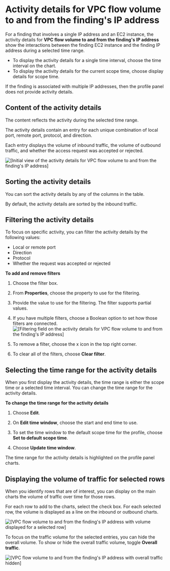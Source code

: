 # Activity details for VPC flow volume to and from the finding's IP address<a name="profile-panel-drilldown-vpc-to-from-finding-ip"></a>

For a finding that involves a single IP address and an EC2 instance, the activity details for **VPC flow volume to and from the finding's IP address** show the interactions between the finding EC2 instance and the finding IP address during a selected time range\.
+ To display the activity details for a single time interval, choose the time interval on the chart\.
+ To display the activity details for the current scope time, choose display details for scope time\.

If the finding is associated with multiple IP addresses, then the profile panel does not provide activity details\.

## Content of the activity details<a name="drilldown-vpc-to-from-ip-content"></a>

The content reflects the activity during the selected time range\.

The activity details contain an entry for each unique combination of local port, remote port, protocol, and direction\.

Each entry displays the volume of inbound traffic, the volume of outbound traffic, and whether the access request was accepted or rejected\.

![\[Initial view of the activity details for VPC flow volume to and from the finding's IP address\]](http://docs.aws.amazon.com/detective/latest/userguide/images/screen_profile_panel_drilldown_vpc_flow_to_from_ip_initial.png)

## Sorting the activity details<a name="drilldown-vpc-to-from-ip-sort"></a>

You can sort the activity details by any of the columns in the table\.

By default, the activity details are sorted by the inbound traffic\.

## Filtering the activity details<a name="drilldown-vpc-to-from-ip-filter"></a>

To focus on specific activity, you can filter the activity details by the following values:
+ Local or remote port
+ Direction
+ Protocol
+ Whether the request was accepted or rejected

**To add and remove filters**

1. Choose the filter box\.

1. From **Properties**, choose the property to use for the filtering\.

1. Provide the value to use for the filtering\. The filter supports partial values\.

1. If you have multiple filters, choose a Boolean option to set how those filters are connected\.  
![\[Filtering field on the activity details for VPC flow volume to and from the finding's IP address\]](http://docs.aws.amazon.com/detective/latest/userguide/images/screen_profile_panel_drilldown_vpc_flow_to_from_ip_filter.png)

1. To remove a filter, choose the x icon in the top right corner\.

1. To clear all of the filters, choose **Clear filter**\.

## Selecting the time range for the activity details<a name="drilldown-vpc-to-from-ip-time-range"></a>

When you first display the activity details, the time range is either the scope time or a selected time interval\. You can change the time range for the activity details\.

**To change the time range for the activity details**

1. Choose **Edit**\.

1. On **Edit time window**, choose the start and end time to use\.

1. To set the time window to the default scope time for the profile, choose **Set to default scope time**\.

1. Choose **Update time window**\.

The time range for the activity details is highlighted on the profile panel charts\.

## Displaying the volume of traffic for selected rows<a name="drilldown-vpc-to-from-ip-chart-details"></a>

When you identify rows that are of interest, you can display on the main charts the volume of traffic over time for those rows\.

For each row to add to the charts, select the check box\. For each selected row, the volume is displayed as a line on the inbound or outbound charts\.

![\[VPC flow volume to and from the finding's IP address with volume displayed for a selected row\]](http://docs.aws.amazon.com/detective/latest/userguide/images/screen_profile_panel_drilldown_vpc_flow_to_from_ip_chart_selected.png)

To focus on the traffic volume for the selected entries, you can hide the overall volume\. To show or hide the overall traffic volume, toggle **Overall traffic**\.

![\[VPC flow volume to and from the finding's IP address with overall traffic hidden\]](http://docs.aws.amazon.com/detective/latest/userguide/images/screen_profile_panel_drilldown_vpc_flow_to_from_ip_overall_off.png)